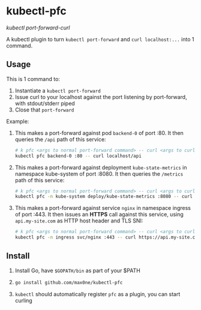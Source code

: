 # kubectl-pfc

_kubectl port-forward-curl_

A kubectl plugin to turn `kubectl port-forward` and `curl localhost:...` into 1 command.

## Usage

This is 1 command to:

1. Instantiate a `kubectl port-forward`
2. Issue curl to your localhost against the port listening by port-forward, with stdout/stderr piped
3. Close that `port-forward`

Example:

1. This makes a port-forward against pod `backend-0` of port :80. It then queries the `/api` path of this service:
    ```sh
    # k pfc <args to normal port-forward command> -- curl <args to curl command>
    kubectl pfc backend-0 :80 -- curl localhost/api
    ```

2. This makes a port-forward against deployment `kube-state-metrics` in namespace kube-system of port :8080. It then queries the `/metrics` path of this service:
    ```sh
    # k pfc <args to normal port-forward command> -- curl <args to curl command>
    kubectl pfc -n kube-system deploy/kube-state-metrics :8080 -- curl localhost/metrics
    ```

3. This makes a port-forward against service `nginx` in namespace ingress of port :443. It then issues an **HTTPS** call against this service, using `api.my-site.com` as HTTP host header and TLS SNI:
    ```sh
    # k pfc <args to normal port-forward command> -- curl <args to curl command>
    kubectl pfc -n ingress svc/nginx :443 -- curl https://api.my-site.com
    ```

## Install

1. Install Go, have `$GOPATH/bin` as part of your $PATH

2.
    ```sh
    go install github.com/max0ne/kubectl-pfc
    ```

3. `kubectl` should automatically register `pfc` as a plugin, you can start curling
